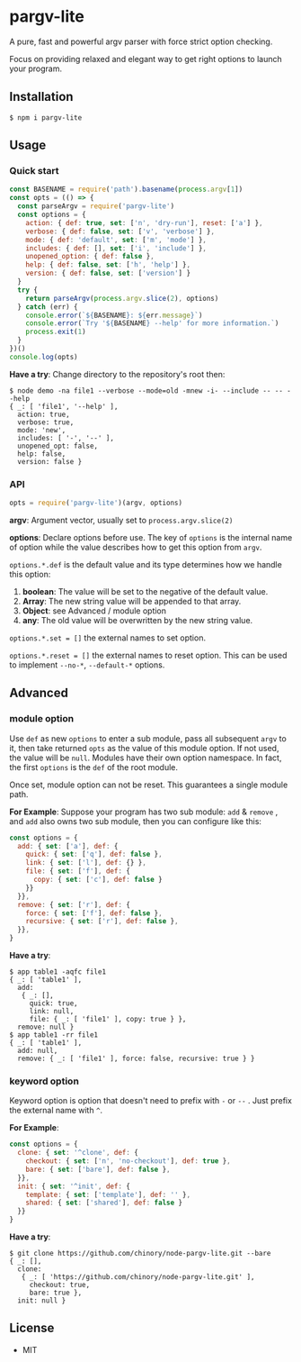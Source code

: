 # pargv-lite

A pure, fast and powerful argv parser with force strict option checking.

Focus on providing relaxed and elegant way to get right options to launch your program.

## Installation

```shell
$ npm i pargv-lite
```

## Usage

### Quick start

```javascript
const BASENAME = require('path').basename(process.argv[1])
const opts = (() => {
  const parseArgv = require('pargv-lite')
  const options = {
    action: { def: true, set: ['n', 'dry-run'], reset: ['a'] },
    verbose: { def: false, set: ['v', 'verbose'] },
    mode: { def: 'default', set: ['m', 'mode'] },
    includes: { def: [], set: ['i', 'include'] },
    unopened_option: { def: false },
    help: { def: false, set: ['h', 'help'] },
    version: { def: false, set: ['version'] }
  }
  try {
    return parseArgv(process.argv.slice(2), options)
  } catch (err) {
    console.error(`${BASENAME}: ${err.message}`)
    console.error(`Try '${BASENAME} --help' for more information.`)
    process.exit(1)
  }
})()
console.log(opts)
```
**Have a try**: Change directory to the repository's root then:


```shell
$ node demo -na file1 --verbose --mode=old -mnew -i- --include -- -- --help
{ _: [ 'file1', '--help' ],
  action: true,
  verbose: true,
  mode: 'new',
  includes: [ '-', '--' ],
  unopened_opt: false,
  help: false,
  version: false }
```

### API

```javascript
opts = require('pargv-lite')(argv, options)
```

**argv**: Argument vector, usually set to `process.argv.slice(2)`

**options**: Declare options before use. The key of `options` is the internal name of option while the value describes how to get this option from `argv`.

`options.*.def` is the default value and its type determines how we handle this option:

1. **boolean**: The value will be set to the negative of the default value. 
2. **Array**: The new string value will be appended to that array.
3. **Object**: see Advanced / module option 
3. **any**: The old value will be overwritten by the new string value.

`options.*.set = []`  the external names to set option.

`options.*.reset = []`  the external names to reset option. This can be used to implement `--no-*`, `--default-*` options.

## Advanced

### module option

Use `def` as new `options` to enter a sub module, pass all subsequent `argv` to it, then take returned `opts` as the value of this module option. If not used, the value will be `null`. Modules have their own option namespace. In fact, the first `options` is the `def` of the root module.

Once set, module option can not be reset. This guarantees a single module path.

**For Example**: Suppose your program has two sub module: `add` & `remove` , and `add` also owns two sub module, then you can configure like this:

```javascript
const options = {
  add: { set: ['a'], def: {
    quick: { set: ['q'], def: false },
    link: { set: ['l'], def: {} }, 
    file: { set: ['f'], def: {
      copy: { set: ['c'], def: false }
    }}
  }},
  remove: { set: ['r'], def: {
    force: { set: ['f'], def: false },
    recursive: { set: ['r'], def: false },
  }},
}
```

**Have a try**:

```shell
$ app table1 -aqfc file1
{ _: [ 'table1' ],
  add:
   { _: [],
     quick: true,
     link: null,
     file: { _: [ 'file1' ], copy: true } },
  remove: null }
$ app table1 -rr file1
{ _: [ 'table1' ],
  add: null,
  remove: { _: [ 'file1' ], force: false, recursive: true } }
```

### keyword option

Keyword option is option that doesn't need to prefix with `-` or `--` . Just prefix the external name with `^`.

**For Example**:

```javascript
const options = {
  clone: { set: '^clone', def: {
    checkout: { set: ['n', 'no-checkout'], def: true },
    bare: { set: ['bare'], def: false },
  }},
  init: { set: '^init', def: {
    template: { set: ['template'], def: '' },
    shared: { set: ['shared'], def: false }
  }}
}
```

**Have a try**:

```shell
$ git clone https://github.com/chinory/node-pargv-lite.git --bare
{ _: [],
  clone:
   { _: [ 'https://github.com/chinory/node-pargv-lite.git' ],
     checkout: true,
     bare: true },
  init: null }
```

## License

- MIT

